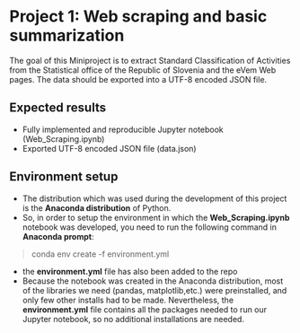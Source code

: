 # Project 1: Web scraping and basic summarization

The goal of this Miniproject is to extract Standard Classification of Activities from the Statistical office of the Republic of Slovenia and the eVem Web pages. The data should be exported into a UTF-8 encoded JSON file.

## Expected results

- Fully implemented and reproducible Jupyter notebook (Web_Scraping.ipynb)
- Exported UTF-8 encoded JSON file (data.json)

## Environment setup

- The distribution which was used during the development of this project is the **Anaconda distribution**
of Python.
- So, in order to setup the environment in which the **Web_Scraping.ipynb** notebook was developed, you 
need to run the following command in **Anaconda prompt**:
> conda env create -f environment.yml 

- the **environment.yml** file has also been added to the repo
- Because the notebook was created in the Anaconda distribution, most of the libraries we need (pandas,
matplotlib,etc.) were preinstalled, and only few other installs had to be made. Nevertheless, the  
**environment.yml** file contains all the packages needed to run our Jupyter notebook, so no additional 
installations are needed.


